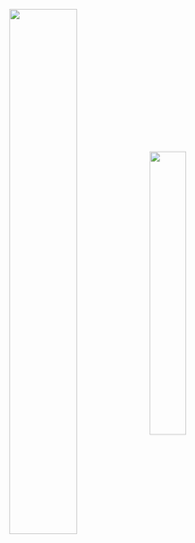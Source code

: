 <a href="#"><img align="center" style="width:49%" align="center" src="https://github-readme-stats.vercel.app/api?username=dalikewara&show_icons=true&theme=gruvbox&hide_border=true&hide_title=true" /></a>
<a href="#"><img align="center" style="width:36%" align="center" src="https://github-readme-stats.vercel.app/api/top-langs/?username=dalikewara&langs_count=8&hide_title=true&layout=compact&theme=gruvbox&hide_border=true" /></a>
